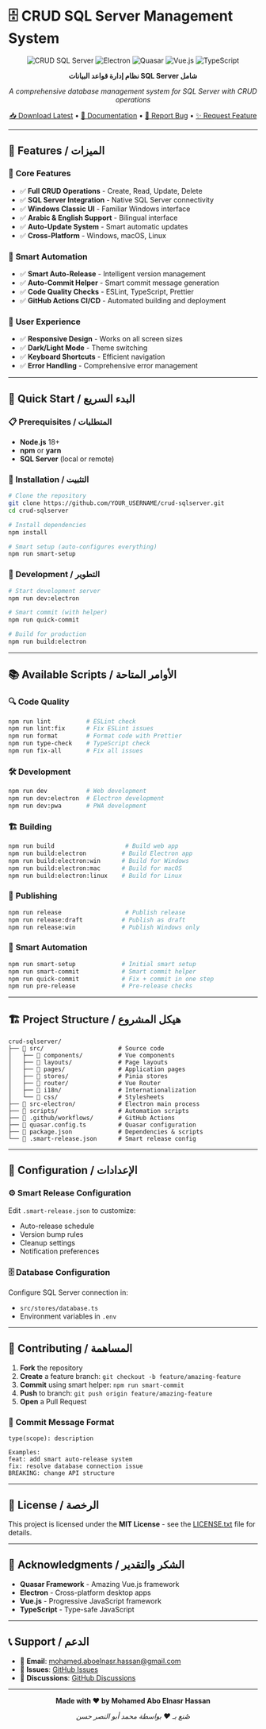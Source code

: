# 🗄️ CRUD SQL Server Management System

<div align="center">

![CRUD SQL Server](https://img.shields.io/badge/CRUD-SQL%20Server-blue?style=for-the-badge&logo=microsoft-sql-server)
![Electron](https://img.shields.io/badge/Electron-47848F?style=for-the-badge&logo=electron&logoColor=white)
![Quasar](https://img.shields.io/badge/Quasar-1976D2?style=for-the-badge&logo=quasar&logoColor=white)
![Vue.js](https://img.shields.io/badge/Vue.js-4FC08D?style=for-the-badge&logo=vue.js&logoColor=white)
![TypeScript](https://img.shields.io/badge/TypeScript-3178C6?style=for-the-badge&logo=typescript&logoColor=white)

**نظام إدارة قواعد البيانات SQL Server شامل**

*A comprehensive database management system for SQL Server with CRUD operations*

[📥 Download Latest](../../releases/latest) • [📖 Documentation](SMART-RELEASE.md) • [🐛 Report Bug](../../issues) • [✨ Request Feature](../../issues)

</div>

---

## 🌟 Features / الميزات

### 🔧 **Core Features**
- ✅ **Full CRUD Operations** - Create, Read, Update, Delete
- ✅ **SQL Server Integration** - Native SQL Server connectivity
- ✅ **Windows Classic UI** - Familiar Windows interface
- ✅ **Arabic & English Support** - Bilingual interface
- ✅ **Auto-Update System** - Smart automatic updates
- ✅ **Cross-Platform** - Windows, macOS, Linux

### 🤖 **Smart Automation**
- ✅ **Smart Auto-Release** - Intelligent version management
- ✅ **Auto-Commit Helper** - Smart commit message generation
- ✅ **Code Quality Checks** - ESLint, TypeScript, Prettier
- ✅ **GitHub Actions CI/CD** - Automated building and deployment

### 🎨 **User Experience**
- ✅ **Responsive Design** - Works on all screen sizes
- ✅ **Dark/Light Mode** - Theme switching
- ✅ **Keyboard Shortcuts** - Efficient navigation
- ✅ **Error Handling** - Comprehensive error management

---

## 🚀 Quick Start / البدء السريع

### 📋 Prerequisites / المتطلبات
- **Node.js** 18+ 
- **npm** or **yarn**
- **SQL Server** (local or remote)

### 🔧 Installation / التثبيت

```bash
# Clone the repository
git clone https://github.com/YOUR_USERNAME/crud-sqlserver.git
cd crud-sqlserver

# Install dependencies
npm install

# Smart setup (auto-configures everything)
npm run smart-setup
```

### 🎯 Development / التطوير

```bash
# Start development server
npm run dev:electron

# Smart commit (with helper)
npm run quick-commit

# Build for production
npm run build:electron
```

---

## 📚 Available Scripts / الأوامر المتاحة

### 🔍 **Code Quality**
```bash
npm run lint          # ESLint check
npm run lint:fix      # Fix ESLint issues
npm run format        # Format code with Prettier
npm run type-check    # TypeScript check
npm run fix-all       # Fix all issues
```

### 🛠️ **Development**
```bash
npm run dev           # Web development
npm run dev:electron  # Electron development
npm run dev:pwa       # PWA development
```

### 🏗️ **Building**
```bash
npm run build                    # Build web app
npm run build:electron          # Build Electron app
npm run build:electron:win      # Build for Windows
npm run build:electron:mac      # Build for macOS
npm run build:electron:linux    # Build for Linux
```

### 🚀 **Publishing**
```bash
npm run release                  # Publish release
npm run release:draft           # Publish as draft
npm run release:win             # Publish Windows only
```

### 🤖 **Smart Automation**
```bash
npm run smart-setup             # Initial smart setup
npm run smart-commit            # Smart commit helper
npm run quick-commit            # Fix + commit in one step
npm run pre-release             # Pre-release checks
```

---

## 🏗️ Project Structure / هيكل المشروع

```
crud-sqlserver/
├── 📁 src/                     # Source code
│   ├── 📁 components/          # Vue components
│   ├── 📁 layouts/             # Page layouts
│   ├── 📁 pages/               # Application pages
│   ├── 📁 stores/              # Pinia stores
│   ├── 📁 router/              # Vue Router
│   ├── 📁 i18n/                # Internationalization
│   └── 📁 css/                 # Stylesheets
├── 📁 src-electron/            # Electron main process
├── 📁 scripts/                 # Automation scripts
├── 📁 .github/workflows/       # GitHub Actions
├── 📄 quasar.config.ts         # Quasar configuration
├── 📄 package.json             # Dependencies & scripts
└── 📄 .smart-release.json      # Smart release config
```

---

## 🔧 Configuration / الإعدادات

### ⚙️ **Smart Release Configuration**
Edit `.smart-release.json` to customize:
- Auto-release schedule
- Version bump rules
- Cleanup settings
- Notification preferences

### 🗄️ **Database Configuration**
Configure SQL Server connection in:
- `src/stores/database.ts`
- Environment variables in `.env`

---

## 🤝 Contributing / المساهمة

1. **Fork** the repository
2. **Create** a feature branch: `git checkout -b feature/amazing-feature`
3. **Commit** using smart helper: `npm run smart-commit`
4. **Push** to branch: `git push origin feature/amazing-feature`
5. **Open** a Pull Request

### 📝 **Commit Message Format**
```
type(scope): description

Examples:
feat: add smart auto-release system
fix: resolve database connection issue
BREAKING: change API structure
```

---

## 📄 License / الرخصة

This project is licensed under the **MIT License** - see the [LICENSE.txt](LICENSE.txt) file for details.

---

## 🙏 Acknowledgments / الشكر والتقدير

- **Quasar Framework** - Amazing Vue.js framework
- **Electron** - Cross-platform desktop apps
- **Vue.js** - Progressive JavaScript framework
- **TypeScript** - Type-safe JavaScript

---

## 📞 Support / الدعم

- 📧 **Email**: mohamed.aboelnasr.hassan@gmail.com
- 🐛 **Issues**: [GitHub Issues](../../issues)
- 💬 **Discussions**: [GitHub Discussions](../../discussions)

---

<div align="center">

**Made with ❤️ by Mohamed Abo Elnasr Hassan**

*صُنع بـ ❤️ بواسطة محمد أبو النصر حسن*

</div>
